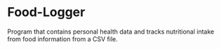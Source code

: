 # Food-Logger
Program that contains personal health data and tracks nutritional intake from food information from a CSV file. 
